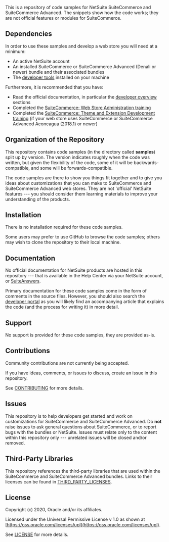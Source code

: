 This is a repository of code samples for NetSuite SuiteCommerce and SuiteCommerce Advanced. The snippets show how the code works; they are not official features or modules for SuiteCommerce.

## Dependencies

In order to use these samples and develop a web store you will need at a minimum:
* An active NetSuite account
* An installed SuiteCommerce or SuiteCommerce Advanced (Denali or newer) bundle and their associated bundles
* The [developer tools](https://system.netsuite.com/app/help/helpcenter.nl?fid=preface_1519250632.html) installed on your machine

Furthermore, it is recommended that you have:
* Read the official documentation, in particular the [developer overview](http://system.netsuite.com/app/help/helpcenter.nl?fid=chapter_N2655313.html) sections
* Completed the [SuiteCommerce: Web Store Administration training](https://www.netsuite.com/portal/services/training/suite-training/description-web-store-administration.shtml)
* Completed the [SuiteCommerce: Theme and Extension Development training](https://www.netsuite.com/portal/services/training/suite-training/description-suitecommerce-theme-and-extension-development.shtml) (if your web store uses SuiteCommerce or SuiteCommerce Advanced Aconcagua (2018.1) or newer)

## Organization of the Repository

This repository contains code samples (in the directory called **samples**) split up by version. The version indicates roughly when the code was written, but given the flexibility of the code, some of it will be backwards-compatible, and some will be forwards-compatible.

The code samples are there to show you things fit together and to give you ideas about customizations that you can make to SuiteCommerce and SuiteCommerce Advanced web stores. They are not 'official' NetSuite features --- you should consider them learning materials to improve your understanding of the products.

## Installation

There is no installation required for these code samples.

Some users may prefer to use GitHub to browse the code samples; others may wish to clone the repository to their local machine.

## Documentation

No official documentation for NetSuite products are hosted in this repository --- that is available in the Help Center via your NetSuite account, or [SuiteAnswers](https://netsuite.custhelp.com/app/home).

Primary documentation for these code samples come in the form of comments in the source files. However, you should also search the [developer portal](https://developers.suitecommerce.com) as you will likely find an accompanying article that explains the code (and the process for writing it) in more detail.

## Support

No support is provided for these code samples, they are provided as-is.

## Contributions

Community contributions are not currently being accepted.

If you have ideas, comments, or issues to discuss, create an issue in this repository.

See [CONTRIBUTING]({{site.baseurl}}/CONTRIBUTING.md) for more details.

## Issues

This repository is to help developers get started and work on customizations for SuiteCommerce and SuiteCommerce Advanced. Do **not** raise issues to ask general questions about SuiteCommerce, or to report bugs with the bundles or NetSuite. Issues must relate only to the content within this repository only --- unrelated issues will be closed and/or removed.

## Third-Party Libraries

This repository references the third-party libraries that are used within the SuiteCommerce and SuiteCommerce Advanced bundles. Links to their licenses can be found in [THIRD_PARTY_LICENSES]({{site.baseurl}}/THIRD_PARTY_LICENSES.txt).

## License

Copyright (c) 2020, Oracle and/or its affiliates.

Licensed under the Universal Permissive License v 1.0 as shown at [https://oss.oracle.com/licenses/upl](https://oss.oracle.com/licenses/upl).

See [LICENSE]({{site.baseurl}}/LICENSE.txt) for more details.